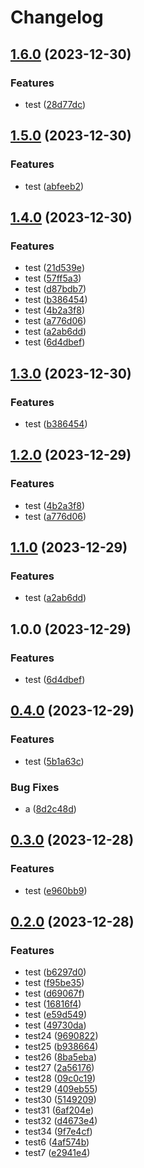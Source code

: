 # Changelog

## [1.6.0](https://github.com/cy-takeuchi/test-kintone-plugin/compare/test-kintone-plugin-v1.5.0...test-kintone-plugin-v1.6.0) (2023-12-30)


### Features

* test ([28d77dc](https://github.com/cy-takeuchi/test-kintone-plugin/commit/28d77dcb41d04f742045e116de665e7ade286ecf))

## [1.5.0](https://github.com/cy-takeuchi/test-kintone-plugin/compare/test-kintone-plugin-v1.4.0...test-kintone-plugin-v1.5.0) (2023-12-30)


### Features

* test ([abfeeb2](https://github.com/cy-takeuchi/test-kintone-plugin/commit/abfeeb25fc224b0625c6f46334f96e24c1bee476))

## [1.4.0](https://github.com/cy-takeuchi/test-kintone-plugin/compare/test-kintone-plugin-v1.3.0...test-kintone-plugin-v1.4.0) (2023-12-30)


### Features

* test ([21d539e](https://github.com/cy-takeuchi/test-kintone-plugin/commit/21d539eb6ea96f369488e2c4cd11d285e53bce3f))
* test ([57ff5a3](https://github.com/cy-takeuchi/test-kintone-plugin/commit/57ff5a3fea36b02e12708b8b86283d8338622812))
* test ([d87bdb7](https://github.com/cy-takeuchi/test-kintone-plugin/commit/d87bdb79cde202104b927ff5252f006e1f4e6a7c))
* test ([b386454](https://github.com/cy-takeuchi/test-kintone-plugin/commit/b386454df83716be6929a532ac42cb4228d19a55))
* test ([4b2a3f8](https://github.com/cy-takeuchi/test-kintone-plugin/commit/4b2a3f80850d96e17cc461f6f45adea437022385))
* test ([a776d06](https://github.com/cy-takeuchi/test-kintone-plugin/commit/a776d0630b0031bff5d6270bfe6dec6c9d62058a))
* test ([a2ab6dd](https://github.com/cy-takeuchi/test-kintone-plugin/commit/a2ab6dd97805eddc901d381a8e920dc148707126))
* test ([6d4dbef](https://github.com/cy-takeuchi/test-kintone-plugin/commit/6d4dbeffa3250541d650d3c2dbe6844e9f83f3ab))

## [1.3.0](https://github.com/cy-takeuchi/test-kintone-plugin/compare/v1.2.0...v1.3.0) (2023-12-30)


### Features

* test ([b386454](https://github.com/cy-takeuchi/test-kintone-plugin/commit/b386454df83716be6929a532ac42cb4228d19a55))

## [1.2.0](https://github.com/cy-takeuchi/test-kintone-plugin/compare/v1.1.0...v1.2.0) (2023-12-29)


### Features

* test ([4b2a3f8](https://github.com/cy-takeuchi/test-kintone-plugin/commit/4b2a3f80850d96e17cc461f6f45adea437022385))
* test ([a776d06](https://github.com/cy-takeuchi/test-kintone-plugin/commit/a776d0630b0031bff5d6270bfe6dec6c9d62058a))

## [1.1.0](https://github.com/cy-takeuchi/test-kintone-plugin/compare/v1.0.0...v1.1.0) (2023-12-29)


### Features

* test ([a2ab6dd](https://github.com/cy-takeuchi/test-kintone-plugin/commit/a2ab6dd97805eddc901d381a8e920dc148707126))

## 1.0.0 (2023-12-29)


### Features

* test ([6d4dbef](https://github.com/cy-takeuchi/test-kintone-plugin/commit/6d4dbeffa3250541d650d3c2dbe6844e9f83f3ab))

## [0.4.0](https://github.com/cy-takeuchi/test-kintone-plugin/compare/v0.3.0...v0.4.0) (2023-12-29)


### Features

* test ([5b1a63c](https://github.com/cy-takeuchi/test-kintone-plugin/commit/5b1a63cc022aefa05a295021e7e214b3973f80aa))


### Bug Fixes

* a ([8d2c48d](https://github.com/cy-takeuchi/test-kintone-plugin/commit/8d2c48dc97a9837829ab068c2376899af3c67cdc))

## [0.3.0](https://github.com/cy-takeuchi/test-kintone-plugin/compare/v0.2.0...v0.3.0) (2023-12-28)


### Features

* test ([e960bb9](https://github.com/cy-takeuchi/test-kintone-plugin/commit/e960bb9257975edfb3c97a7ac59ee8512ba426fe))

## [0.2.0](https://github.com/cy-takeuchi/test-kintone-plugin/compare/v0.1.0...v0.2.0) (2023-12-28)


### Features

* test ([b6297d0](https://github.com/cy-takeuchi/test-kintone-plugin/commit/b6297d031df25068b63e78135ce43e8c2c40bf0e))
* test ([f95be35](https://github.com/cy-takeuchi/test-kintone-plugin/commit/f95be350cebb490aab233593092eb052d7890633))
* test ([d69067f](https://github.com/cy-takeuchi/test-kintone-plugin/commit/d69067f6d22b54e28f6ea26aef7c94507856be6a))
* test ([16816f4](https://github.com/cy-takeuchi/test-kintone-plugin/commit/16816f4deda10e1b69a177a4762401ddedb6811d))
* test ([e59d549](https://github.com/cy-takeuchi/test-kintone-plugin/commit/e59d549ed64421c1d13cd3cdd1a27b39129d17b7))
* test ([49730da](https://github.com/cy-takeuchi/test-kintone-plugin/commit/49730dab0420d02bf44c718648cb79ef44f15768))
* test24 ([9690822](https://github.com/cy-takeuchi/test-kintone-plugin/commit/96908224980fd360a2087c25ad21c6379854e809))
* test25 ([b938664](https://github.com/cy-takeuchi/test-kintone-plugin/commit/b938664c5b6d88c67ad8afada7df4c8a3d60f334))
* test26 ([8ba5eba](https://github.com/cy-takeuchi/test-kintone-plugin/commit/8ba5eba5fa9936c9a5acbba96ba494010fabfb66))
* test27 ([2a56176](https://github.com/cy-takeuchi/test-kintone-plugin/commit/2a561767b14b785a709065936843e57e976205ef))
* test28 ([09c0c19](https://github.com/cy-takeuchi/test-kintone-plugin/commit/09c0c19bf33016375e2df22b5aeaedcaad88515c))
* test29 ([409eb55](https://github.com/cy-takeuchi/test-kintone-plugin/commit/409eb55b2197bbfd19a9e894324fa13bf4715506))
* test30 ([5149209](https://github.com/cy-takeuchi/test-kintone-plugin/commit/5149209c4ab09e351f22ea4e63406e42be1dc095))
* test31 ([6af204e](https://github.com/cy-takeuchi/test-kintone-plugin/commit/6af204e694700cfdc23725e9ae0c4c02d07ba5a1))
* test32 ([d4673e4](https://github.com/cy-takeuchi/test-kintone-plugin/commit/d4673e45066abf243f1c808d58cd8c1dfe64d3d6))
* test34 ([9f7e4cf](https://github.com/cy-takeuchi/test-kintone-plugin/commit/9f7e4cfd2c641c94dab988123922e25382ba831b))
* test6 ([4af574b](https://github.com/cy-takeuchi/test-kintone-plugin/commit/4af574be541db0e4d20a44cf451a65534b5d8f04))
* test7 ([e2941e4](https://github.com/cy-takeuchi/test-kintone-plugin/commit/e2941e458f7270d7e7bbe2d917df36420192f428))
